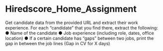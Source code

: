 # Hiredscore_Home_Assignment
Get candidate data from the provided URL and extract their work experience. For each “candidate” that you find there, extract the following: ● Name of the candidate ● Job experience (including role, dates, office location) ● If a certain candidate has “gaps” between two jobs, print the gap in between the job lines (Gap in CV for X days) 
